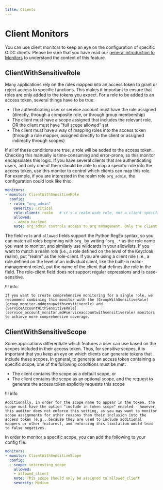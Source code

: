 ```yaml
---
title: Clients
---
```


# Client Monitors

You can use client monitors to keep an eye on the configuration of specific OIDC clients. Please be sure that you have read our [general introduction to Monitors](index.md) to understand the context of this feature.


## ClientWithSensitiveRole

Many applications rely on the roles mapped into an access token to grant or reject access to specific functions.
This makes it important to ensure that roles are only added to the tokens you expect.
For a role to be added to an access token, several things have to be true:

- The authenticating user or service account must have the role assigned (directly, through a composite role, or through group membership)
- The client must have a scope assigned that includes the relevant role, OR the client must have "full scope allowed" set
- The client must have a way of mapping roles into the access token (through a role mapper, assigned directly to the client or assigned indirectly through scopes)

If all of these conditions are true, a role will be added to the access token.
Checking this manually is time-consuming and error-prone, so this monitor encapsulates this logic.
If you have several clients that are authenticating users, and only one of them should be able to map a specific role into the access token, use this monitor to control which clients can map this role.
For example, if you are interested in the realm role `org_admin`, the configuration could look like this:

```yaml
monitors:
- monitor: ClientWithSensitiveRole
  config:
  - role: "org_admin"
    severity: Critical
    role-client: realm   # it's a realm-wide role, not a client-specific role
    allowed:
    - admin_backend
    note: org_admin controls access to org management. Only the client admin_backend should have access to it.
```

The field `role` and `allowed` fields support the Python RegEx syntax, so you can match all roles beginning with `org_` by writing `^org_.*` as the role name you want to monitor, and similarly use wildcards in your allowlists.
If you want to match a realm role (i.e., a role defined on the level of the Keycloak realm), put "realm" as the role-client.
If you are using a client role (i.e., a role defined on the level of an individual client, like the built-in realm-management roles), put the name of the client that defines the role in the field.
The role-client field does not support regular expressions and is case-sensitive.

!!! info

    If you want to create comprehensive monitoring for a single role, we recommend combining this monitor with the [GroupWithSensitiveRole](group_monitor.md#groupwithsensitiverole) and [ServiceAccountWithSensitiveRole](service_account_monitor.md#serviceaccountwithsensitiverole) monitors to achieve more comprehensive coverage.


## ClientWithSensitiveScope

Some applications differentiate which features a user can use based on the scopes included in their access token.
Thus, for sensitive scopes, it is important that you keep an eye on which clients can generate tokens that include these scopes.
In general, to generate an access token containing a specific scope, one of the following conditions must be met:

- The client contains the scope as a default scope, or
- The client contains the scope as an optional scope, and the request to generate the access token explicitly requests this scope

!!! info

    Additionally, in order for the scope name to appear in the token, the scope must have the option "include in token scope" enabled - however, this auditor does not enforce this setting, as you may want to monitor scope assignments for other reasons than their inclusion into the access token (e.g., because they are used to include additional mappers or other features), and enforcing this limitation would lead to false negatives.

In order to monitor a specific scope, you can add the following to your config file:

```yaml
monitors:
- monitor: ClientWithSensitiveScope
  config:
  - scope: interesting_scope
    allowed:
    - allowed_client
    note: This scope should only be assigned to allowed_client
    severity: Medium
```
